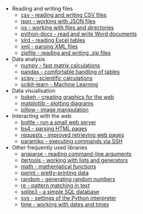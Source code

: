
* Reading and writing files
  * [csv - reading and writing CSV files](csv.md)
  * [json - working with JSON files](json.md)
  * [os - working with files and directories](os.md)
  * [python-docx - read and write Word documents](docx.md)
  * [xlrd - reading Excel tables](xlrd.md)
  * [xml - parsing XML files](xml.md)
  * [zipfile - reading and writing .zip files](zipfile.md)
* Data analysis
  * [numpy - fast matrix calculations](numpy.md)
  * [pandas - comfortable handling of tables](pandas.md)
  * [scipy - scientific calculations](scipy.md)
  * [scikit-learn - Machine Learning](sklearn.md)
* Data visualisation
  * [bokeh - creating graphics for the web](bokeh.md)
  * [matplotlib - plotting diagrams](matplotlib.md)
  * [pillow - image manipulation](pillow.md)
* Interacting with the web
  * [bottle - run a small web server](bottle.md)
  * [bs4 - parsing HTML pages](bs4.md)
  * [requests - improved retrieving web pages](requests.md)
  * [paramiko - executing commands via SSH](paramiko.md)
* Other frequently used libraries
  * [argparse - reading command-line arguments](argparse.md)
  * [itertools - working with lists and generators](itertools.md)
  * [math - mathematical functions](math.md)
  * [pprint - pretty-printing data](pprint.md)
  * [random - generating random numbers](random.md)
  * [re - pattern matching in text](re.md)
  * [sqlite3 - a simple SQL database](sqlite.md)
  * [sys - settings of the Python interpreter](sys.md)
  * [time - working with dates and times](time.md)
<!-- 
statsmodel
rpy2
seaborn
!-->
